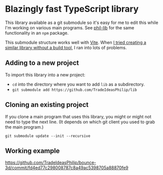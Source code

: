 # Blazingly fast TypeScript library

This library available as a git submodule so it's easy for me to edit this while I'm working on various main programs.
See [phil-lib](https://github.com/TradeIdeasPhilip/phil-lib) for the same functionality in an `npm` package.

This submodule structure works well with [Vite](https://vitejs.dev/).
When [I tried creating a similar library without a build tool](https://github.com/TradeIdeasPhilip/library), I ran into lots of problems.
## Adding to a new project
To import this library into a new project:
* `cd` into the directory where you want to add `lib` as a subdirectory.
* `git submodule add https://github.com/TradeIdeasPhilip/lib`
## Cloning an existing project
If you clone a main program that uses this library, you might or might not need to type the next line.
(It depends on which git client you used to grab the main program.)

`git submodule update --init --recursive`
## Working example
https://github.com/TradeIdeasPhilip/bounce-3d/commit/fd4ed77c298008787c8a49ac5398705a88870fe9
